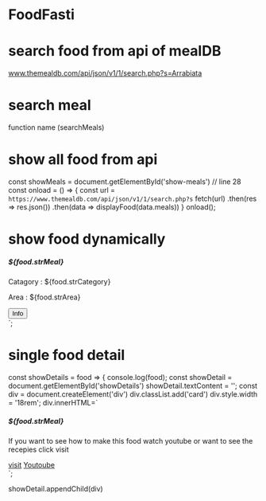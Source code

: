 # FoodFasti
# search food from api of mealDB
www.themealdb.com/api/json/v1/1/search.php?s=Arrabiata

# search meal
function name (searchMeals) 
 

 # show all food from api
  const showMeals =  document.getElementById('show-meals')  // line 28
const onload = () => {
  const url = `https://www.themealdb.com/api/json/v1/1/search.php?s`
  fetch(url)
  .then(res => res.json())
    .then(data => displayFood(data.meals))
}
onload();

 # show food dynamically
 <div class="card">
<!--                 <img src="${food.strMealThumb}" class="card-img-top" alt="..."> -->
                <div class="card-body">
                  <h5 class="card-title">${food.strMeal}</h5>
                  <p class="card-text">Catagory : ${food.strCategory}</p>
                  <p class="card-text">Area : ${food.strArea}</p>
                  <button type="button" class="btn btn-warning">Info</button>
                </div>
              </div>
        `;
        
  </div> 
  
  # single food detail
  const showDetails = food => {
  console.log(food);
  const showDetail = document.getElementById('showDetails')
  showDetail.textContent = '';
  const div = document.createElement('div')
  div.classList.add('card')
  div.style.width = '18rem';
  div.innerHTML=`
<!--   <img src="${food.strMealThumb}" class="card-img-top" alt="..."> -->
  <div class="card-body">
    <h5 class="card-title">${food.strMeal} </h5>
    <p class="card-text">If you want to see how to make this food watch youtube or want to see the recepies click visit</p>
    <a href="${food.strSource}" class="btn btn-primary">visit</a>
    <a href="${food.strYoutube}" class="btn btn-primary">Youtoube</a>
  </div>
  `;

  showDetail.appendChild(div)
